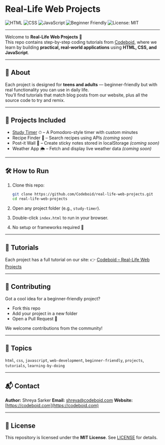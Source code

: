 
# Real-Life Web Projects  

![HTML](https://img.shields.io/badge/HTML-5-orange)
![CSS](https://img.shields.io/badge/CSS-3-blue)
![JavaScript](https://img.shields.io/badge/JavaScript-ES6-yellow)
![Beginner Friendly](https://img.shields.io/badge/Beginner-Friendly-brightgreen)
![License: MIT](https://img.shields.io/badge/License-MIT-informational)

---

Welcome to **Real-Life Web Projects** 🎉  
This repo contains step-by-step coding tutorials from [Codeboid](https://codeboid.com), where we learn by building **practical, real-world applications** using **HTML, CSS, and JavaScript**.  


---

## 📌 About
Each project is designed for **teens and adults** — beginner-friendly but with real functionality you can use in daily life.  
You’ll find tutorials that match blog posts from our website, plus all the source code to try and remix.  

---

## 🚀 Projects Included
- [Study Timer](./study-timer) ⏱ – A Pomodoro-style timer with custom minutes  
- Recipe Finder 🍲 – Search recipes using APIs *(coming soon)*  
- Post-it Wall 📝 – Create sticky notes stored in localStorage *(coming soon)*  
- Weather App 🌦 – Fetch and display live weather data *(coming soon)*  

---

## 🛠 How to Run
1. Clone this repo:
   ```bash
   git clone https://github.com/Codeboid/real-life-web-projects.git
   cd real-life-web-projects
    ````

2. Open any project folder (e.g., `study-timer`).
3. Double-click `index.html` to run in your browser.

4. No setup or frameworks required 🚀

---

## 📖 Tutorials

Each project has a full tutorial on our site:
👉 [Codeboid – Real-Life Web Projects](https://codeboid.com/real-life-web-projects)

---

## 🤝 Contributing

Got a cool idea for a beginner-friendly project?

* Fork this repo
* Add your project in a new folder
* Open a Pull Request 🎉

We welcome contributions from the community!

---

## 🔖 Topics

`html`, `css`, `javascript`, `web-development`, `beginner-friendly`, `projects`, `tutorials`, `learning-by-doing`

---

## 📬 Contact

**Author:** Shreya Sarker
**Email:** [shreya@codeboid.com](mailto:shreya@codeboid.com)
**Website:** [https://codeboid.com](https://codeboid.com)

---

## 📜 License

This repository is licensed under the **MIT License**.
See [LICENSE](./LICENSE) for details.
